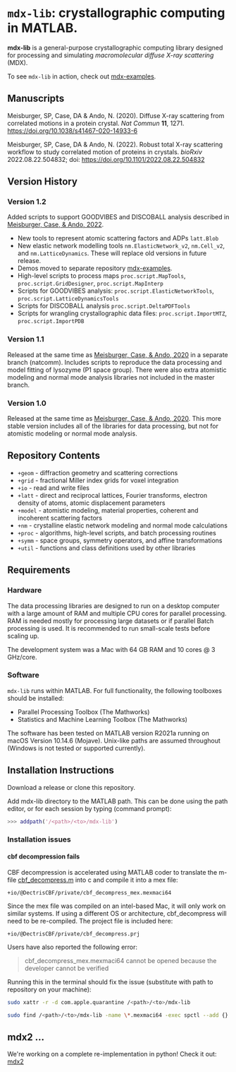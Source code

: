 # `mdx-lib`: crystallographic computing in MATLAB.

**mdx-lib** is a general-purpose crystallographic computing library designed for processing and simulating _macromolecular diffuse X-ray scattering_ (MDX).

To see `mdx-lib` in action, check out [mdx-examples](https://github.com/ando-lab/mdx-examples).

## Manuscripts

[Meisburger, Case, & Ando, 2020]: https://doi.org/10.1038/s41467-020-14933-6
Meisburger, SP, Case, DA & Ando, N. (2020). Diffuse X-ray scattering from correlated motions in a protein crystal. _Nat Commun_ **11**, 1271. <https://doi.org/10.1038/s41467-020-14933-6>

[Meisburger, Case, & Ando, 2022]: https://doi.org/10.1101/2022.08.22.504832
Meisburger, SP, Case, DA & Ando, N. (2022). Robust total X-ray scattering workflow to study correlated motion of proteins in crystals. _bioRxiv_ 2022.08.22.504832; doi: <https://doi.org/10.1101/2022.08.22.504832>


## Version History

### Version 1.2

Added scripts to support GOODVIBES and DISCOBALL analysis described in [Meisburger, Case, & Ando, 2022].

- New tools to represent atomic scattering factors and ADPs `latt.Blob`
- New elastic network modelling tools `nm.ElasticNetwork_v2`, `nm.Cell_v2`, and `nm.LatticeDynamics`. These will replace old versions in future release.
- Demos moved to separate repository [mdx-examples](https://github.com/ando-lab/mdx-examples).
- High-level scripts to process maps `proc.script.MapTools`, `proc.script.GridDesigner`, `proc.script.MapInterp`
- Scripts for GOODVIBES analysis: `proc.script.ElasticNetworkTools`, `proc.script.LatticeDynamicsTools`
- Scripts for DISCOBALL analysis `proc.script.DeltaPDFTools`
- Scripts for wrangling crystallographic data files: `proc.script.ImportMTZ`, `proc.script.ImportPDB`

### Version 1.1

Released at the same time as [Meisburger, Case, & Ando, 2020] in a separate branch (natcomm). Includes scripts to reproduce the data processing and model fitting of lysozyme (P1 space group). There were also extra atomistic modeling and normal mode analysis libraries not included in the master branch.

### Version 1.0

Released at the same time as [Meisburger, Case, & Ando, 2020]. This more stable version includes all of the libraries for data processing, but not for atomistic modeling or normal mode analysis.

####

## Repository Contents

- `+geom` - diffraction geometry and scattering corrections
- `+grid` - fractional Miller index grids for voxel integration
- `+io` - read and write files
- `+latt` - direct and reciprocal lattices, Fourier transforms, electron density of atoms, atomic displacement parameters
- `+model` - atomistic modeling, material properties, coherent and incoherent scattering factors
- `+nm` - crystalline elastic network modeling and normal mode calculations
- `+proc` - algorithms, high-level scripts, and batch processing routines
- `+symm` - space groups, symmetry operators, and affine transformations
- `+util` - functions and class definitions used by other libraries

## Requirements

### Hardware

The data processing libraries are designed to run on a desktop computer with a large amount of RAM and multiple CPU cores for parallel processing. RAM is needed mostly for processing large datasets or if parallel Batch processing is used. It is recommended to run small-scale tests before scaling up.

The development system was a Mac with 64 GB RAM and 10 cores @ 3 GHz/core.

### Software

`mdx-lib` runs within MATLAB. For full functionality, the following toolboxes should be installed:

 - Parallel Processing Toolbox (The Mathworks)
 - Statistics and Machine Learning Toolbox (The Mathworks)

The software has been tested on MATLAB version R2021a running on macOS Version 10.14.6 (Mojave). Unix-like paths are assumed throughout (Windows is not tested or supported currently).

## Installation Instructions

Download a release or clone this repository.

Add mdx-lib directory to the MATLAB path. This can be done using the path editor, or for each session by typing (command prompt):

```matlab
>>> addpath('/<path>/<to>/mdx-lib')
```

### Installation issues

#### cbf decompression fails

CBF decompression is accelerated using MATLAB coder to translate the m-file [cbf_decompress.m](+io/@DectrisCBF/private/cbf_decompress.m) into c and compile it into a mex file:
```
+io/@DectrisCBF/private/cbf_decompress_mex.mexmaci64
```
Since the mex file was compiled on an intel-based Mac, it will only work on similar systems. If using a different OS or architecture, cbf_decompress will need to be re-compiled. The project file is included here:
```
+io/@DectrisCBF/private/cbf_decompress.prj
```

Users have also reported the following error:

> cbf_decompress_mex.mexmaci64 cannot be opened because the developer cannot be verified

Running this in the terminal should fix the issue (substitute with path to repository on your machine):

```bash
sudo xattr -r -d com.apple.quarantine /<path>/<to>/mdx-lib

sudo find /<path>/<to>/mdx-lib -name \*.mexmaci64 -exec spctl --add {} \;
```

## mdx2 ...

We're working on a complete re-implementation in python! Check it out: [mdx2](https://github.com/ando-lab/mdx2)
